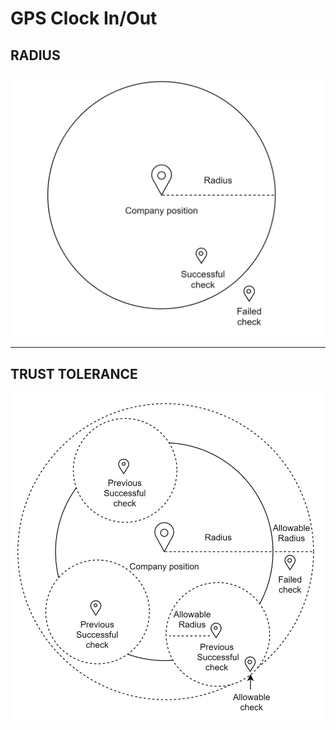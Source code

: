 GPS Clock In/Out
================

RADIUS
------

![Default](https://raw.githubusercontent.com/yidas/web-service-architectures/master/domain-knowledge/human-resources/clock-in-out/gps/gps.png)

---

TRUST TOLERANCE
---------------

![Allowable](https://raw.githubusercontent.com/yidas/web-service-architectures/master/domain-knowledge/human-resources/clock-in-out/gps/gps-allowable.png)

